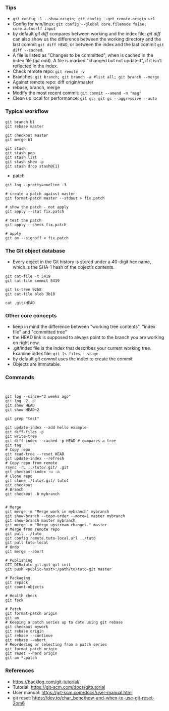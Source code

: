 ### Tips
* `git config -l --show-origin; git config --get remote.origin.url`
* Config for win/linux: `git config --global core.filemode false; core.autocrlf input`
* by default _git diff_ compares between working and the index file; _git diff_ can also show us the difference between the working directory and the last commit `git diff HEAD`, or between the index and the last commit `git diff --cached`.
* A file is listed as "Changes to be committed", when is cached in the index file (_git add_). A file is marked "changed but not updated", if it isn’t reflected in the index.
* Check remote repo: `git remote -v`
* Branches: `git branch; git branch -a #list all; git branch --merge`
* Against remote repo: diff origin/master
* rebase, branch, merge
* Modify the most recent commit: `git commit --amend -m "msg"`
* Clean up local for performance: `git gc; git gc --aggressive --auto`

### Typical workflow
```
git branch b1
git rebase master

git checkout master
git merge b1

git stash
git stash pop
git stash list
git stash show -p
git stash drop stash@{1}
```

* patch
```
git log --pretty=oneline -3

# create a patch against master
git format-patch master --stdout > fix.patch

# show the patch - not apply
git apply --stat fix.patch

# test the patch
git apply --check fix.patch

# apply
git am --signoff < fix.patch
```

### The Git object database
* Every object in the Git history is stored under a 40-digit hex name, which is the SHA-1 hash of the object’s contents.

```
git cat-file -t 5419
git cat-file commit 5419

git ls-tree 92b8
git cat-file blob 3b18

cat .git/HEAD
```

### Other core concepts
* keep in mind the difference between "working tree contents", "index file" and "committed tree"
* the HEAD link is supposed to always point to the branch you are working on right now.
* .git/index file is the index that describes your current working tree. Examine index file: `git ls-files --stage`
* by default _git commit_ uses the index to create the commit
* Objects are immutable.

### Commands
```


git log --since="2 weeks ago"
git log -2 -p
git show HEAD
git show HEAD~2

git grep "test"

git update-index --add hello example
git diff-files -p
git write-tree
git diff-index --cached -p HEAD # compares a tree
git tag
# Copy repo
git read-tree --reset HEAD
git update-index --refresh
# Copy repo from remote
rsync -rL ../tuto/.git/ .git
git checkout-index -u -a
# Clone repo
git clone ./tuto/.git/ tuto4
git checkout
# Branch
git checkout -b mybranch


# Merge
git merge -m "Merge work in mybranch" mybranch
git show-branch --topo-order --more=1 master mybranch
git show-branch master mybranch
git merge -m "Merge upstream changes." master
# Merge from remote repo
git pull ../tuto
git config remote.tuto-local.url ../tuto
git pull tuto-local
# Undo
git merge --abort

# Publishing
GIT_DIR=tuto-git.git git init
git push <public-host>:/path/to/tuto-git master

# Packaging
git repack
git count-objects

# Health check
git fsck

# Patch
git format-patch origin
git am
# Keeping a patch series up to date using git rebase
git checkout mywork
git rebase origin
git rebase --continue
git rebase --abort
# Reordering or selecting from a patch series
git format-patch origin
git reset --hard origin
git am *.patch

```
### References
* https://backlog.com/git-tutorial/
* Tutorial: https://git-scm.com/docs/gittutorial
* User manual: https://git-scm.com/docs/user-manual.html
* git reset: https://dev.to/char_bone/how-and-when-to-use-git-reset-2om6


